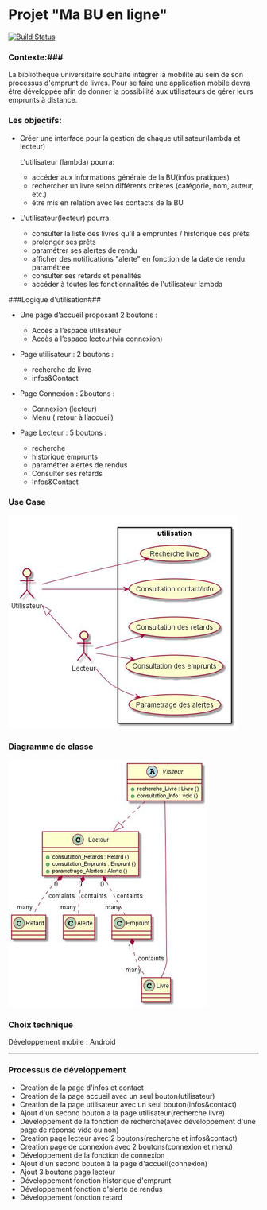 # Projet "Ma BU en ligne" #

[![Build Status](https://travis-ci.org/Miage-Paris-Ouest/m1c20152016-mabuenligne.svg?branch=master)](https://travis-ci.org/Miage-Paris-Ouest/m1c20152016-mabuenligne)
### Contexte:###

La bibliothèque universitaire souhaite intégrer la mobilité au sein de son processus d'emprunt de livres. Pour se faire une application mobile devra être développée afin de donner la possibilité aux utilisateurs de gérer leurs emprunts à distance.

### Les objectifs: ###



- Créer une interface pour la gestion de chaque utilisateur(lambda et lecteur)

	L'utilisateur (lambda) pourra:
	- accéder aux informations générale de la BU(infos pratiques)
	- rechercher un livre selon différents critères (catégorie, nom, auteur, etc.)
	- être mis en relation avec les contacts de la BU


- L'utilisateur(lecteur) pourra:

	- consulter la liste des livres qu'il a empruntés / historique des prêts
	- prolonger ses prêts
	- paramétrer ses alertes de rendu
	- afficher des notifications "alerte" en fonction de la date de rendu paramétrée
	- consulter ses retards et pénalités
	- accéder à toutes les fonctionnalités de l'utilisateur lambda


###Logique d'utilisation###

- Une page d’accueil proposant 2 boutons :
	- Accès à l’espace utilisateur
	- Accès à l’espace lecteur(via connexion)

- Page utilisateur : 2 boutons :
	- recherche de livre
	- infos&Contact

- Page Connexion : 2boutons :
	- Connexion (lecteur)
	- Menu ( retour à l’accueil)

- Page Lecteur : 5 boutons :
	- recherche
	- historique emprunts
	- paramétrer alertes de rendus
	- Consulter ses retards 
	- Infos&Contact

### Use Case ###


![](https://github.com/Miage-Paris-Ouest/m1c20152016-mabuenligne/blob/master/Dossier%20Fonctionnel/use_case.jpg?raw=true)

### Diagramme de classe ###


![](https://github.com/Miage-Paris-Ouest/m1c20152016-mabuenligne/blob/master/Dossier%20Fonctionnel/diagram_class.jpg?raw=true)

### Choix technique ###

Développement mobile : Android
 
 -----------------------------------

### Processus de développement ###

- Creation de la page d'infos et contact
- Creation de la page accueil avec un seul bouton(utilisateur)
- Creation de la page utilisateur avec un seul bouton(infos&contact)
- Ajout d'un second bouton a la page utilisateur(recherche livre)
- Développement de la fonction de recherche(avec développement d'une page de réponse vide ou non)
- Creation page lecteur avec 2 boutons(recherche et infos&contact)
- Creation page de connexion avec 2 boutons(connexion et menu)
- Développement de la fonction de connexion
- Ajout d'un second bouton à la page d'accueil(connexion)
- Ajout 3 boutons page lecteur 
- Développement fonction historique d'emprunt
- Développement fonction d'alerte de rendus
- Développement fonction retard 
